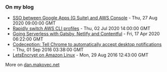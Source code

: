 ### On my blog
<!-- blog starts -->
* [SSO between Google Apps (G Suite) and AWS Console](https://dan.makovec.netsso-between-google-apps-g-suite-and-aws-console) - Thu, 27 Aug 2020 09:00:00 GMT
* [Rapidly switch AWS CLI profiles](https://dan.makovec.netrapidly-switch-aws-cli-profiles) - Thu, 02 Jul 2020 14:00:00 GMT
* [Going Serverless with Gatsby, Netlify and Contentful](https://dan.makovec.netgoing-serverless-with-gatsby-netlify-and-contentful) - Fri, 17 Apr 2020 06:22:00 GMT
* [Codeception: Tell Chrome to automatically accept desktop notifications](https://dan.makovec.netcodeception-tell-chrome-to-automatically-accept-desktop-notifications) - Thu, 01 Sep 2016 03:38:00 GMT
* [LetsEncrypt on Amazon Linux](https://dan.makovec.netletsencrypt-on-amazon-linux) - Mon, 29 Aug 2016 12:43:00 GMT
<!-- blog ends -->
More on [dan.makovec.net](https://dan.makovec.net/)
